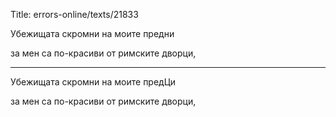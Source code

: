 Title: errors-online/texts/21833

Убежищата скромни на моите предни 

 за мен са по-красиви от римските дворци,

----

Убежищата скромни на моите предЦи 

 за мен са по-красиви от римските дворци,
